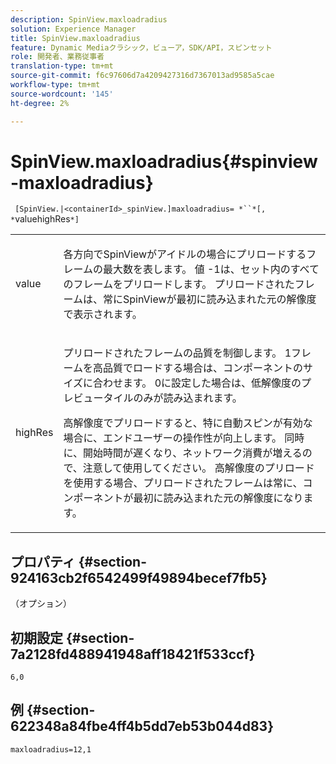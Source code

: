 ```yaml
---
description: SpinView.maxloadradius
solution: Experience Manager
title: SpinView.maxloadradius
feature: Dynamic Mediaクラシック，ビューア，SDK/API，スピンセット
role: 開発者、業務従事者
translation-type: tm+mt
source-git-commit: f6c97606d7a4209427316d7367013ad9585a5cae
workflow-type: tm+mt
source-wordcount: '145'
ht-degree: 2%

---
```



# SpinView.maxloadradius{#spinview-maxloadradius}

` [SpinView.|<containerId>_spinView.]maxloadradius= *``*[, *`valuehighRes`*]`

<table id="table_49FFD1BC53B846F09A6D214BC8C5C3FE"> 
 <tbody> 
  <tr> 
   <td colname="col1"> <p> <span class="codeph"><span class="varname"> value</span></span> </p> </td> 
   <td colname="col2"> <p> 各方向でSpinViewがアイドルの場合にプリロードするフレームの最大数を表します。 値<span class="codeph"> -1</span>は、セット内のすべてのフレームをプリロードします。 プリロードされたフレームは、常にSpinViewが最初に読み込まれた元の解像度で表示されます。 </p> </td> 
  </tr> 
  <tr> 
   <td colname="col1"> <p><span class="codeph"><span class="varname"> highRes</span></span> </p> </td> 
   <td colname="col2"> <p> プリロードされたフレームの品質を制御します。 <span class="codeph"> 1</span>フレームを高品質でロードする場合は、コンポーネントのサイズに合わせます。 <span class="codeph"> 0</span>に設定した場合は、低解像度のプレビュータイルのみが読み込まれます。 </p> <p>高解像度でプリロードすると、特に自動スピンが有効な場合に、エンドユーザーの操作性が向上します。 同時に、開始時間が遅くなり、ネットワーク消費が増えるので、注意して使用してください。 高解像度のプリロードを使用する場合、プリロードされたフレームは常に、コンポーネントが最初に読み込まれた元の解像度になります。 </p> </td> 
  </tr> 
 </tbody> 
</table>

## プロパティ {#section-924163cb2f6542499f49894becef7fb5}

（オプション）

## 初期設定 {#section-7a2128fd488941948aff18421f533ccf}

`6,0`

## 例 {#section-622348a84fbe4ff4b5dd7eb53b044d83}

`maxloadradius=12,1`
